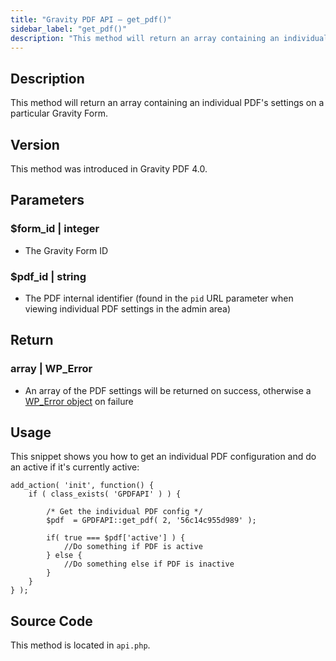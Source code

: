 ```yaml
---
title: "Gravity PDF API – get_pdf()"
sidebar_label: "get_pdf()"
description: "This method will return an array containing an individual PDF's settings on a particular Gravity Form. "
---
```


## Description

This method will return an array containing an individual PDF's settings on a particular Gravity Form.

## Version

This method was introduced in Gravity PDF 4.0.

## Parameters

### $form\_id \| integer
* The Gravity Form ID

### $pdf\_id \| string
* The PDF internal identifier (found in the `pid` URL parameter when viewing individual PDF settings in the admin area)

## Return

### array \| WP\_Error
* An array of the PDF settings will be returned on success, otherwise a [WP\_Error object](https://codex.wordpress.org/Class_Reference/WP_Error) on failure

## Usage

This snippet shows you how to get an individual PDF configuration and do an active if it's currently active:

```
add_action( 'init', function() {
    if ( class_exists( 'GPDFAPI' ) ) {

        /* Get the individual PDF config */
        $pdf  = GPDFAPI::get_pdf( 2, '56c14c955d989' );

        if( true === $pdf['active'] ) {
            //Do something if PDF is active
        } else {
            //Do something else if PDF is inactive
        }
    }
} );
```

## Source Code

This method is located in `api.php`.
